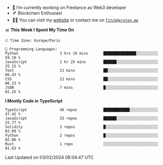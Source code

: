 - 🔭 I’m currently working on Freelance as Web3 developer
- 🪶 Blockchain Enthusiast
- 👨‍💻 You can visit my [website](https://f1tch.xyz) or contact me on [`f1tch@proton.me`](mailto:f1tch@proton.me)

<!--START_SECTION:waka-->
📊 **This Week I Spent My Time On** 

```text
🕑︎ Time Zone: Europe/Paris

💬 Programming Languages: 
Python                   3 hrs 19 mins       ███████████████░░░░░░░░░░   59.10 % 
JavaScript               1 hr 25 mins        ██████░░░░░░░░░░░░░░░░░░░   25.15 % 
Text                     21 mins             ██░░░░░░░░░░░░░░░░░░░░░░░   06.43 % 
CSS                      21 mins             ██░░░░░░░░░░░░░░░░░░░░░░░   06.23 % 
JSON                     7 mins              █░░░░░░░░░░░░░░░░░░░░░░░░   02.25 % 
```

**I Mostly Code in TypeScript** 

```text
TypeScript               46 repos            ████████████░░░░░░░░░░░░░   47.42 % 
JavaScript               25 repos            ██████░░░░░░░░░░░░░░░░░░░   25.77 % 
Solidity                 3 repos             █░░░░░░░░░░░░░░░░░░░░░░░░   03.09 % 
Python                   2 repos             █░░░░░░░░░░░░░░░░░░░░░░░░   02.06 % 
Rust                     1 repo              ░░░░░░░░░░░░░░░░░░░░░░░░░   01.03 % 
```




 Last Updated on 03/02/2024 08:04:47 UTC
<!--END_SECTION:waka-->
